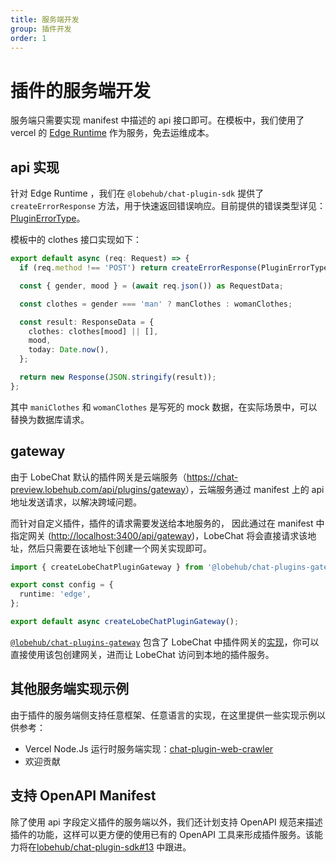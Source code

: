 ```yaml
---
title: 服务端开发
group: 插件开发
order: 1
---
```


# 插件的服务端开发

服务端只需要实现 manifest 中描述的 api 接口即可。在模板中，我们使用了 vercel 的 [Edge Runtime](https://nextjs.org/docs/pages/api-reference/edge) 作为服务，免去运维成本。

## api 实现

针对 Edge Runtime ，我们在 `@lobehub/chat-plugin-sdk` 提供了 `createErrorResponse` 方法，用于快速返回错误响应。目前提供的错误类型详见：[PluginErrorType](/api/error)。

模板中的 clothes 接口实现如下：

```ts
export default async (req: Request) => {
  if (req.method !== 'POST') return createErrorResponse(PluginErrorType.MethodNotAllowed);

  const { gender, mood } = (await req.json()) as RequestData;

  const clothes = gender === 'man' ? manClothes : womanClothes;

  const result: ResponseData = {
    clothes: clothes[mood] || [],
    mood,
    today: Date.now(),
  };

  return new Response(JSON.stringify(result));
};
```

其中 `maniClothes` 和 `womanClothes` 是写死的 mock 数据，在实际场景中，可以替换为数据库请求。

## gateway

由于 LobeChat 默认的插件网关是云端服务（<https://chat-preview.lobehub.com/api/plugins/gateway>），云端服务通过 manifest 上的 api 地址发送请求，以解决跨域问题。

而针对自定义插件，插件的请求需要发送给本地服务的， 因此通过在 manifest 中指定网关 (<http://localhost:3400/api/gateway>)，LobeChat 将会直接请求该地址，然后只需要在该地址下创建一个网关实现即可。

```ts
import { createLobeChatPluginGateway } from '@lobehub/chat-plugins-gateway';

export const config = {
  runtime: 'edge',
};

export default async createLobeChatPluginGateway();
```

[`@lobehub/chat-plugins-gateway`](https://github.com/lobehub/chat-plugins-gateway) 包含了 LobeChat 中插件网关的[实现](https://github.com/lobehub/lobe-chat/blob/main/src/pages/api/plugins.api.ts)，你可以直接使用该包创建网关，进而让 LobeChat 访问到本地的插件服务。

## 其他服务端实现示例

由于插件的服务端侧支持任意框架、任意语言的实现，在这里提供一些实现示例以供参考：

- Vercel Node.Js 运行时服务端实现：[chat-plugin-web-crawler](https://github.com/lobehub/chat-plugin-web-crawler/blob/main/api/v1/index.ts)
- 欢迎贡献

## 支持 OpenAPI Manifest

除了使用 api 字段定义插件的服务端以外，我们还计划支持 OpenAPI 规范来描述插件的功能，这样可以更方便的使用已有的 OpenAPI 工具来形成插件服务。该能力将在[lobehub/chat-plugin-sdk#13](https://github.com/lobehub/chat-plugin-sdk/issues/13) 中跟进。

